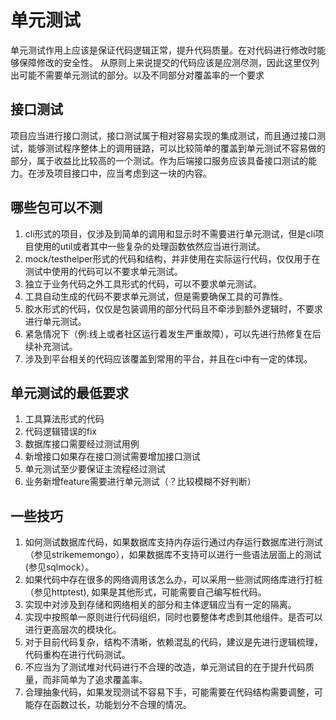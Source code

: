 # 单元测试

单元测试作用上应该是保证代码逻辑正常，提升代码质量。在对代码进行修改时能够保障修改的安全性。
从原则上来说提交的代码应该是应测尽测，因此这里仅列出可能不需要单元测试的部分。以及不同部分对覆盖率的一个要求

## 接口测试

项目应当进行接口测试，接口测试属于相对容易实现的集成测试，而且通过接口测试，能够测试程序整体上的调用链路，可以比较简单的覆盖到单元测试不容易做的部分，属于收益比比较高的一个测试。作为后端接口服务应该具备接口测试的能力。在涉及项目接口中，应当考虑到这一块的内容。


## 哪些包可以不测

1. cli形式的项目，仅涉及到简单的调用和显示时不需要进行单元测试，但是cli项目使用的util或者其中一些复杂的处理函数依然应当进行测试。
2. mock/testhelper形式的代码和结构，并非使用在实际运行代码，仅仅用于在测试中使用的代码可以不要求单元测试。
3. 独立于业务代码之外工具形式的代码，可以不要求单元测试。
4. 工具自动生成的代码不要求单元测试，但是需要确保工具的可靠性。
5. 胶水形式的代码，仅仅是包装调用的部分代码且不牵涉到额外逻辑时，不要求进行单元测试。
6. 紧急情况下（例:线上或者社区运行着发生严重故障），可以先进行热修复在后续补充测试。
7. 涉及到平台相关的代码应该覆盖到常用的平台，并且在ci中有一定的体现。

## 单元测试的最低要求
1. 工具算法形式的代码
2. 代码逻辑错误的fix
3. 数据库接口需要经过测试用例
4. 新增接口如果存在接口测试需要增加接口测试
5. 单元测试至少要保证主流程经过测试
6. 业务新增feature需要进行单元测试（？比较模糊不好判断）


## 一些技巧

1. 如何测试数据库代码，如果数据库支持内存运行通过内存运行数据库进行测试（参见strikememongo），如果数据库不支持可以进行一些语法层面上的测试(参见sqlmock）。
2. 如果代码中存在很多的网络调用该怎么办，可以采用一些测试网络库进行打桩（参见httptest), 如果是其他形式，可能需要自己编写桩代码。
3. 实现中对涉及到存储和网络相关的部分和主体逻辑应当有一定的隔离。
4. 实现中按照单一原则进行代码组织，同时也要整体考虑到其他组件。是否可以进行更高层次的模块化。
5. 对于目前代码复杂，结构不清晰，依赖混乱的代码，建议是先进行逻辑梳理，代码重构在进行代码测试。
6. 不应当为了测试堆对代码进行不合理的改造，单元测试目的在于提升代码质量，而非简单为了追求覆盖率。
7. 合理抽象代码，如果发现测试不容易下手，可能需要在代码结构需要调整，可能存在函数过长，功能划分不合理的情况。